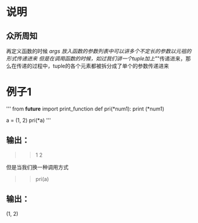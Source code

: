 # 说明
## 众所周知

再定义函数的时候 *args 放入函数的参数列表中可以讲多个不定长的参数以元祖的形式传递进来
但是在调用函数的时候，如过我们讲一个tuple加上"*"传递进来，那么在传递的过程中，tuple的各个元素都被拆分成了单个的参数传递进来
# 例子1
'''
from __future__ import print_function
def pri(*num1):
    print (*num1)

a = (1, 2)
pri(*a)
'''
## 输出：
>>1 2

但是当我们换一种调用方式
>>pri(a)

## 输出：
(1, 2)
